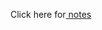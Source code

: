 Click here for[ notes](https://drive.google.com/drive/folders/1IS2cnLY4MjlZCiGBwwwV09YqDKAJwl0u?usp=sharing)
